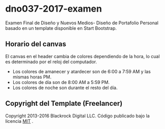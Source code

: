 # dno037-2017-examen
 Examen Final de Diseño y Nuevos Medios- Diseño de Portafolio Personal basado en un template disponible en Start Bootstrap.
 
## Horario del canvas
El canvas en el header cambia de colores dependiendo de la hora, lo cual es determinado por el reloj del computador.
* Los colores de amanecer y atardecer son de 6:00 a 7:59 AM y las mismas horas PM.
* Los colores de día son de 8:00 AM a 5:59 PM.
* Los colores de noche son durante el resto del día.
 
## Copyright del Template (Freelancer)
Copyright 2013-2016 Blackrock Digital LLC. Código publicado bajo la licencia [MIT](https://github.com/BlackrockDigital/startbootstrap-freelancer/blob/gh-pages/LICENSE) .
